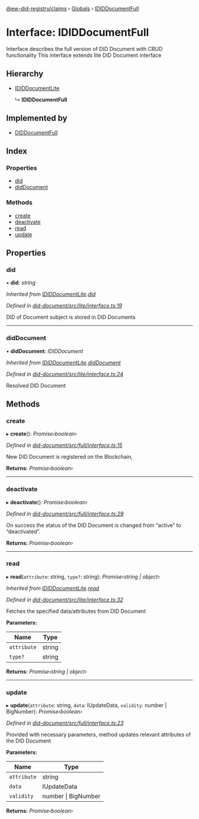 [@ew-did-registry/claims](../README.md) › [Globals](../globals.md) › [IDIDDocumentFull](ididdocumentfull.md)

# Interface: IDIDDocumentFull

Interface describes the full version of DID Document with CRUD functionality
This interface extends lite DID Document interface

## Hierarchy

* [IDIDDocumentLite](ididdocumentlite.md)

  ↳ **IDIDDocumentFull**

## Implemented by

* [DIDDocumentFull](../classes/diddocumentfull.md)

## Index

### Properties

* [did](ididdocumentfull.md#did)
* [didDocument](ididdocumentfull.md#diddocument)

### Methods

* [create](ididdocumentfull.md#create)
* [deactivate](ididdocumentfull.md#deactivate)
* [read](ididdocumentfull.md#read)
* [update](ididdocumentfull.md#update)

## Properties

###  did

• **did**: *string*

*Inherited from [IDIDDocumentLite](ididdocumentlite.md).[did](ididdocumentlite.md#did)*

*Defined in [did-document/src/lite/interface.ts:19](https://github.com/energywebfoundation/ew-did-registry/blob/f6d3180/packages/did-document/src/lite/interface.ts#L19)*

DID of Document subject is stored in DID Documents

___

###  didDocument

• **didDocument**: *IDIDDocument*

*Inherited from [IDIDDocumentLite](ididdocumentlite.md).[didDocument](ididdocumentlite.md#diddocument)*

*Defined in [did-document/src/lite/interface.ts:24](https://github.com/energywebfoundation/ew-did-registry/blob/f6d3180/packages/did-document/src/lite/interface.ts#L24)*

Resolved DID Document

## Methods

###  create

▸ **create**(): *Promise‹boolean›*

*Defined in [did-document/src/full/interface.ts:15](https://github.com/energywebfoundation/ew-did-registry/blob/f6d3180/packages/did-document/src/full/interface.ts#L15)*

New DID Document is registered on the Blockchain,

**Returns:** *Promise‹boolean›*

___

###  deactivate

▸ **deactivate**(): *Promise‹boolean›*

*Defined in [did-document/src/full/interface.ts:29](https://github.com/energywebfoundation/ew-did-registry/blob/f6d3180/packages/did-document/src/full/interface.ts#L29)*

On success the status of the DID Document is changed from “active” to “deactivated”.

**Returns:** *Promise‹boolean›*

___

###  read

▸ **read**(`attribute`: string, `type?`: string): *Promise‹string | object›*

*Inherited from [IDIDDocumentLite](ididdocumentlite.md).[read](ididdocumentlite.md#read)*

*Defined in [did-document/src/lite/interface.ts:32](https://github.com/energywebfoundation/ew-did-registry/blob/f6d3180/packages/did-document/src/lite/interface.ts#L32)*

Fetches the specified data/attributes from DID Document

**Parameters:**

Name | Type |
------ | ------ |
`attribute` | string |
`type?` | string |

**Returns:** *Promise‹string | object›*

___

###  update

▸ **update**(`attribute`: string, `data`: IUpdateData, `validity`: number | BigNumber): *Promise‹boolean›*

*Defined in [did-document/src/full/interface.ts:23](https://github.com/energywebfoundation/ew-did-registry/blob/f6d3180/packages/did-document/src/full/interface.ts#L23)*

Provided with necessary parameters, method updates relevant attributes of the DID Document

**Parameters:**

Name | Type |
------ | ------ |
`attribute` | string |
`data` | IUpdateData |
`validity` | number &#124; BigNumber |

**Returns:** *Promise‹boolean›*
